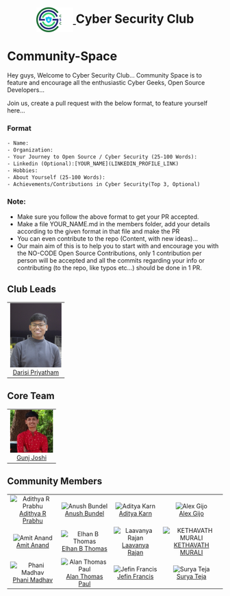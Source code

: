 <h1 align="center">
    <a href="https://github.com/CSYClubIIITK/ClubVault">
        <img src="https://github.com/CSYClubIIITK/ClubVault/blob/main/Logo.png" valign="middle" height="58" alt="CSY logo" />
    </a>
    <span valign="middle">
        Cyber Security Club
    </span>
</h1>

# Community-Space

Hey guys, Welcome to Cyber Security Club...
Community Space is to feature and encourage all the enthusiastic Cyber Geeks, Open Source Developers...

Join us, create a pull request with the below format, to feature yourself here...

### Format

```
- Name:
- Organization:
- Your Journey to Open Source / Cyber Security (25-100 Words):
- Linkedin (Optional):[YOUR_NAME](LINKEDIN_PROFILE_LINK)
- Hobbies:
- About Yourself (25-100 Words):
- Achievements/Contributions in Cyber Security(Top 3, Optional)
```

### Note:

- Make sure you follow the above format to get your PR accepted.
- Make a file YOUR_NAME.md in the members folder, add your details according to the given format in that file and make the PR
- You can even contribute to the repo (Content, with new ideas)...
- Our main aim of this is to help you to start with and encourage you with the NO-CODE Open Source Contributions, only 1 contribution per person will be accepted and all the commits regarding your info or contributing (to the repo, like typos etc...) should be done in 1 PR.

## Club Leads

<div align = "center">
<table style="border: none; border-collapse: collapse;">
  <tr>
    <td style="text-align: center;">
      <img src="./members/images/priyatham.jpg" alt="Darisi Priyatham" style="width: 120px; height: 150px;">
      <br>
      <a href = "./members/darisiPriyatham.md">Darisi Priyatham</a>
    </td>
  </tr>
</table>
</div>

## Core Team

<div align = "center">
<table style="border: none; border-collapse: collapse;">
  <tr>
    <td style="text-align: center;">
      <img src="./members/images/gunj.jpg" alt="Gunj Joshi" style="width: 100px; height: 100px;">
      <br>
      <a href = "./members/gunjjoshi.md">Gunj Joshi</a>
    </td>
  </tr>
</table>
</div>

## Community Members

<div align = "center">
<table style="border: none; border-collapse: collapse;">
  <tr>
    <td style="text-align: center;">
      <img src="./avatar.png" alt="Adithya R Prabhu" style="width: 100px; height: 100px;">
      <br>
      <a href = "./members/adithya.md">Adithya R Prabhu</a>
    </td>
    <td style="text-align: center;">
      <img src="./avatar.png" alt="Anush Bundel" style="width: 100px; height: 100px;">
      <br>
      <a href = "./members/Anush.md">Anush Bundel</a>
    </td>
    <td style="text-align: center;">
      <img src="./avatar.png" alt="Aditya Karn" style="width: 100px; height: 100px;">
      <br>
      <a href = "./members/aditya.md">Aditya Karn</a>
    </td>
    <td style="text-align: center;">
      <img src="./avatar.png" alt="Alex Gijo" style="width: 100px; height: 100px;">
      <br>
      <a href = "./members/Alex.md">Alex Gijo</a>
    </td>
  </tr>
  <tr>
  <td style="text-align: center;">
      <img src="./avatar.png" alt="Amit Anand" style="width: 100px; height: 100px;">
      <br>
      <a href = "./members/Amit.md">Amit Anand</a>
    </td>
    <td style="text-align: center;">
      <img src="./avatar.png" alt="Elhan B Thomas" style="width: 100px; height: 100px;">
      <br>
      <a href = "./members/elhan2.md">Elhan B Thomas</a>
    </td>
    <td style="text-align: center;">
      <img src="./avatar.png" alt="Laavanya Rajan" style="width: 100px; height: 100px;">
      <br>
      <a href = "./members/Laavanya_R.md">Laavanya Rajan</a>
    </td>
    <td style="text-align: center;">
      <img src="./avatar.png" alt="KETHAVATH MURALI" style="width: 100px; height: 100px;">
      <br>
      <a href = "./members/Murali.md">KETHAVATH MURALI</a>
    </td>
  </tr>
  <tr>
  <td style="text-align: center;">
      <img src="./avatar.png" alt="Phani Madhav" style="width: 100px; height: 100px;">
      <br>
      <a href = "./members/Phani.md">Phani Madhav</a>
    </td>
  <td style="text-align: center;">
      <img src="./avatar.png" alt="Alan Thomas Paul" style="width: 100px; height: 100px;">
      <br>
      <a href = "./members/alan.md">Alan Thomas Paul</a>
    </td>
  <td style="text-align: center;">
      <img src="./avatar.png" alt="Jefin Francis" style="width: 100px; height: 100px;">
      <br>
      <a href = "./members/jefin.md">Jefin Francis</a>
    </td>
  <td style="text-align: center;">
      <img src="./avatar.png" alt="Surya Teja" style="width: 100px; height: 100px;">
      <br>
      <a href = "./members/SuryaTeja.md">Surya Teja</a>
  </td>
  </tr>
</table>
</div>
